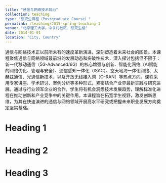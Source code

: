 ```yaml
---
title: "通信与网络技术前沿"
collection: teaching
type: "研究生课程（Postgraduate Course）"
permalink: /teaching/2015-spring-teaching-1
venue: "北京理工大学，中关村校区，研究生楼"
date: 2014-01-01
location: "City, Country"
---
```


通信与网络技术正以前所未有的速度革新演进，深刻塑造着未来社会的图景。本课程聚焦通信与网络领域最前沿的发展动态和突破性技术，深入探讨包括但不限于：新一代移动通信（5G-Advanced/6G）的核心增强与创新、智能化网络（AI赋能的网络优化、管理与安全）、通信感知一体化（ISAC）、空天地海一体化网络、太赫兹通信、光通信新技术、以及开放无线接入网（O-RAN）等热点方向。课程采用专家讲座、学术研讨、案例分析等多种形式，紧密结合产业界最新实践与研究进展。通过与行业领军企业的合作，学生将有机会洞悉技术发展趋势，理解标准化进程在推动创新和产业竞争中的关键作用。本课程旨在拓宽学生视野，激发创新思维，为其在快速演进的通信与网络领域开展高水平研究或把握未来职业发展方向奠定坚实基础。

Heading 1
======

Heading 2
======

Heading 3
======

